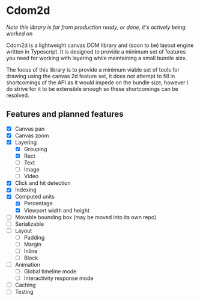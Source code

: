 # Cdom2d

_Note this library is far from production ready, or done, it's actively being worked on_

Cdom2d is a lightweight canvas DOM library and (soon to be) layout engine written in Typescript. It is designed to provide a minimum set of features you need for working with layering while maintaining a small bundle size.

The focus of this library is to provide a minimum viable set of tools for drawing using the canvas 2d feature set, it does not attempt to fill in shortcomings of the API as it would impede on the bundle size, however I do strive for it to be extensible enough so these shortcomings can be resolved.

## Features and planned features

- [x] Canvas pan
- [x] Canvas zoom
- [x] Layering
  - [x] Grouping
  - [x] Rect
  - [ ] Text
  - [ ] Image
  - [ ] Video
- [x] Click and hit detection
- [x] Indexing
- [x] Computed units
  - [x] Percentage
  - [x] Viewport width and height
- [ ] Movable bounding box (may be moved into its own repo)
- [ ] Serializable 
- [ ] Layout
  - [ ] Padding
  - [ ] Margin
  - [ ] Inline
  - [ ] Block
- [ ] Animation
  - [ ] Global timeline mode
  - [ ] Interactivity response mode
- [ ] Caching
- [ ] Testing